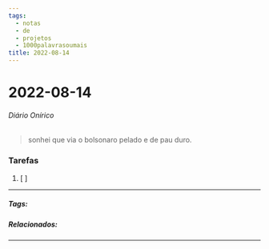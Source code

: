 ```yaml
---
tags:
  - notas
  - de
  - projetos
  - 1000palavrasoumais
title: 2022-08-14  
---
```

# 2022-08-14  
###### Diário Onírico
>sonhei que via o bolsonaro pelado e de pau duro.
>


### Tarefas
1. [ ]  

---

##### Tags:

##### Relacionados: 

---
> 